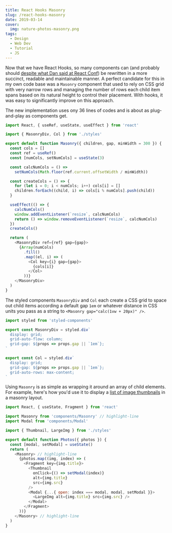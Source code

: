 ```yaml
---
title: React Hooks Masonry
slug: /react-hooks-masonry
date: 2019-03-14
cover:
  img: nature-photos-masonry.png
tags:
  - Design
  - Web Dev
  - Tutorial
  - JS
---
```


Now that we have React Hooks, so many components can (and probably should [despite what Dan said at React Conf](https://youtu.be/dpw9EHDh2bM?t=3365)) be rewritten in a more succinct, readable and maintainable manner. A perfect candidate for this in my own code base was a `Masonry` component that used to rely on CSS grid with very narrow rows and managing the number of rows each child item spans based on its natural height to control their placement. With hooks, it was easy to significantly improve on this approach.

The new implementation uses ony 36 lines of codes and is about as plug-and-play as components get.

```js:title=src/components/masonry/index.js
import React, { useRef, useState, useEffect } from 'react'

import { MasonryDiv, Col } from './styles'

export default function Masonry({ children, gap, minWidth = 300 }) {
  const cols = []
  const ref = useRef()
  const [numCols, setNumCols] = useState(3)

  const calcNumCols = () =>
    setNumCols(Math.floor(ref.current.offsetWidth / minWidth))

  const createCols = () => {
    for (let i = 0; i < numCols; i++) cols[i] = []
    children.forEach((child, i) => cols[i % numCols].push(child))
  }

  useEffect(() => {
    calcNumCols()
    window.addEventListener(`resize`, calcNumCols)
    return () => window.removeEventListener(`resize`, calcNumCols)
  })
  createCols()

  return (
    <MasonryDiv ref={ref} gap={gap}>
      {Array(numCols)
        .fill()
        .map((el, i) => (
          <Col key={i} gap={gap}>
            {cols[i]}
          </Col>
        ))}
    </MasonryDiv>
  )
}
```

The styled components `MasonryDiv` and `Col` each create a CSS grid to space out child items according a default gap `1em` or whatever distance in CSS units you pass as a string to `<Masonry gap="calc(1vw + 20px)" />`.

```js:title=src/components/masonry/styled.js
import styled from 'styled-components'

export const MasonryDiv = styled.div`
  display: grid;
  grid-auto-flow: column;
  grid-gap: ${props => props.gap || `1em`};
`

export const Col = styled.div`
  display: grid;
  grid-gap: ${props => props.gap || `1em`};
  grid-auto-rows: max-content;
`
```

Using `Masonry` is as simple as wrapping it around an array of child elements. For example, here's how you'd use it to display a [list of image thumbnails](/nature) in a masonry layout.

```js
import React, { useState, Fragment } from 'react'

import Masonry from 'components/Masonry' // highlight-line
import Modal from 'components/Modal'

import { Thumbnail, LargeImg } from './styles'

export default function Photos({ photos }) {
  const [modal, setModal] = useState()
  return (
    <Masonry> // highlight-line
      {photos.map((img, index) => (
        <Fragment key={img.title}>
          <Thumbnail
            onClick={() => setModal(index)}
            alt={img.title}
            src={img.src}
          />
          <Modal {...{ open: index === modal, modal, setModal }}>
            <LargeImg alt={img.title} src={img.src} />
          </Modal>
        </Fragment>
      ))}
    </Masonry> // highlight-line
  )
}
```
